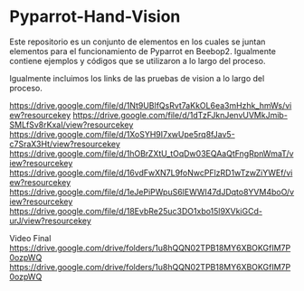 # Pyparrot-Hand-Vision
Este repositorio es un conjunto de elementos en los cuales se juntan elementos para el funcionamiento de Pyparrot en Beebop2. Igualmente contiene ejemplos y códigos que se utilizaron a lo largo del proceso.

Igualmente incluimos los links de las pruebas de vision a lo largo del proceso.

https://drive.google.com/file/d/1Nt9UBlfQsRvt7aKkOL6ea3mHzhk_hmWs/view?resourcekey
https://drive.google.com/file/d/1dTzFJknJenvUVMkJmib-SMLfSv8rKxaI/view?resourcekey
https://drive.google.com/file/d/1XoSYH9I7xwUpe5rq8fJav5-c7SraX3Ht/view?resourcekey
https://drive.google.com/file/d/1hOBrZXtU_tOqDw03EQAaQtFngRpnWmaT/view?resourcekey
https://drive.google.com/file/d/16vdFwXN7L9foNwcPFlzRD1wTzwZiYWEf/view?resourcekey
https://drive.google.com/file/d/1eJePiPWpuS6lEWWI47dJDqto8YVM4boO/view?resourcekey
https://drive.google.com/file/d/18EvbRe25uc3DO1xbo15l9XVkiGCd-urJ/view?resourcekey


Video Final
https://drive.google.com/drive/folders/1u8hQQN02TPB18MY6XBOKGfIM7P0ozpWQ
https://drive.google.com/drive/folders/1u8hQQN02TPB18MY6XBOKGfIM7P0ozpWQ

